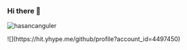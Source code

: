 ### Hi there 👋

<p align="left"> <img src="https://komarev.com/ghpvc/?username=hasancanguler&label=Profile%20views&color=0e75b6&style=flat" alt="hasancanguler" /> </p>
![](https://hit.yhype.me/github/profile?account_id=4497450)
<!--
**hasancanguler/hasancanguler** is a ✨ _special_ ✨ repository because its `README.md` (this file) appears on your GitHub profile.

Here are some ideas to get you started:

- 🔭 I’m currently working on ...
- 🌱 I’m currently learning ...
- 👯 I’m looking to collaborate on ...
- 🤔 I’m looking for help with ...
- 💬 Ask me about ...
- 📫 How to reach me: ...
- 😄 Pronouns: ...
- ⚡ Fun fact: ...
-->
